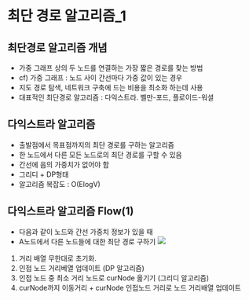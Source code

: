 # 최단 경로 알고리즘_1 
## 최단경로 알고리즘 개념
- 가중 그래프 상의 두 노드를 연결하는 가장 짧은 경로를 찾는 방법 
- cf) 가중 그래프 : 노드 사이 간선마다 가중 값이 있는 경우 
- 지도 경로 탐색, 네트워크 구축에 드는 비용을 최소화 하는데 사용
- 대표적인 최단경로 알고리즘 : 다익스트라. 벨만-포드, 플로이드-워셜 

## 다익스트라 알고리즘
- 출발점에서 목표점까지의 최단 경로를 구하는 알고리즘
- 한 노드에서 다른 모든 노드로의 최단 경로를 구할 수 있음
- 간선에 음의 가중치가 없어야 함
- 그리디 + DP형태
- 알고리즘 복잡도 : O(ElogV)

## 다익스트라 알고리즘 Flow(1)
- 다음과 같이 노드와 간선 가중치 정보가 있을 때
- A노드에서 다른 노드들에 대한 최단 경로 구하기
![](/Users/seokbinyoon/Desktop/STUDY/JavaCodingTest/CodingTest/src/BaseCorrection/W9/다익스트라예시.png)
1. 거리 배열 무한대로 초기화. 
2. 인접 노드 거리베열 업데이트 (DP 알고리즘)
3. 인접 노드 중 최소 거리 노드로 curNode 옮기기 (그리디 알고리즘)
4. curNode까지 이동거리 + curNode 인접노드 거리로 노드 거리배열 업데이트